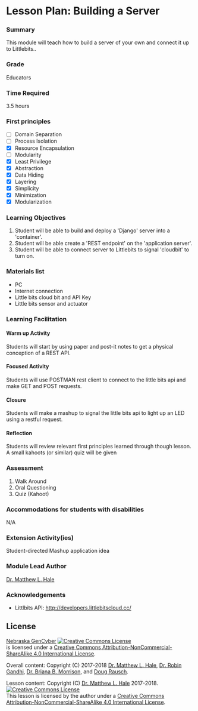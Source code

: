 # Lesson Plan: Building a Server

### Summary
This module will teach how to build a server of your own and connect it up to Littlebits..

### Grade
Educators

### Time Required
3.5 hours

### First principles
- [ ] Domain Separation
- [ ] Process Isolation
- [x] Resource Encapsulation
- [ ] Modularity
- [x] Least Privilege
- [x] Abstraction
- [x] Data Hiding
- [x] Layering
- [x] Simplicity
- [x] Minimization
- [x] Modularization

### Learning Objectives

1. Student will be able to build and deploy a 'Django' server into a 'container'.
2. Student will be able create a 'REST endpoint' on the 'application server'.
3. Student will be able to connect server to Littlebits to signal 'cloudbit' to turn on.

### Materials list

* PC
* Internet connection
* Little bits cloud bit and API Key
* Little bits sensor and actuator

### Learning Facilitation

#### Warm up Activity
Students will start by using paper and post-it notes to get a physical conception of a REST API.

#### Focused Activity
Students will use POSTMAN rest client to connect to the little bits api and make GET and POST requests.

#### Closure
Students will make a mashup to signal the little bits api to light up an LED using a restful request.

#### Reflection
Students will review relevant first principles learned through though lesson. A small kahoots (or similar) quiz will be given

### Assessment

1. Walk Around
1. Oral Questioning
1. Quiz (Kahoot)

### Accommodations for students with disabilities

N/A

### Extension Activity(ies)

Student-directed Mashup application idea

### Module Lead Author

[Dr. Matthew L. Hale](http://faculty.ist.unomaha.edu/mhale/)

### Acknowledgements

* Littlbits API: http://developers.littlebitscloud.cc/

## License
[Nebraska GenCyber](https://github.com/MLHale/nebraska-gencyber) <a rel="license" href="http://creativecommons.org/licenses/by-nc-sa/4.0/"><img alt="Creative Commons License" style="border-width:0" src="https://i.creativecommons.org/l/by-nc-sa/4.0/88x31.png" /></a><br /> is licensed under a <a rel="license" href="http://creativecommons.org/licenses/by-nc-sa/4.0/">Creative Commons Attribution-NonCommercial-ShareAlike 4.0 International License</a>.

Overall content: Copyright (C) 2017-2018  [Dr. Matthew L. Hale](http://faculty.ist.unomaha.edu/mhale/), [Dr. Robin Gandhi](http://faculty.ist.unomaha.edu/rgandhi/), [Dr. Briana B. Morrison](http://www.brianamorrison.net), and [Doug Rausch](http://www.bellevue.edu/about/leadership/faculty/rausch-douglas).

Lesson content: Copyright (C) [Dr. Matthew L. Hale](http://faculty.ist.unomaha.edu/mhale/) 2017-2018.  
<a rel="license" href="http://creativecommons.org/licenses/by-nc-sa/4.0/"><img alt="Creative Commons License" style="border-width:0" src="https://i.creativecommons.org/l/by-nc-sa/4.0/88x31.png" /></a><br /><span xmlns:dct="http://purl.org/dc/terms/" property="dct:title">This lesson</span> is licensed by the author under a <a rel="license" href="http://creativecommons.org/licenses/by-nc-sa/4.0/">Creative Commons Attribution-NonCommercial-ShareAlike 4.0 International License</a>.
